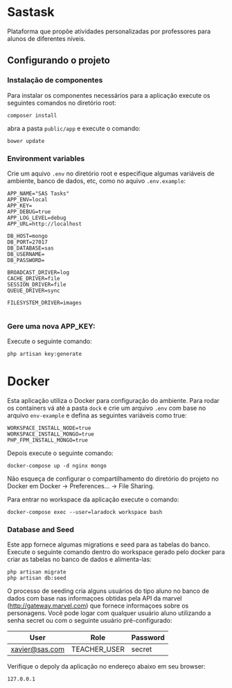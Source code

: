 # Sastask

Plataforma que propõe atividades personalizadas por professores para alunos de diferentes níveis.

## Configurando o projeto

### Instalação de componentes

Para instalar os componentes necessários para a aplicação execute os seguintes comandos no diretório root:

```
composer install
```
abra a pasta `public/app` e execute o comando:
```
bower update
```

### Environment variables

Crie um aquivo `.env` no diretório root e especifique algumas 
variáveis de ambiente, banco de dados, etc, como no aquivo `.env.example`:

```
APP_NAME="SAS Tasks"
APP_ENV=local
APP_KEY=
APP_DEBUG=true
APP_LOG_LEVEL=debug
APP_URL=http://localhost

DB_HOST=mongo
DB_PORT=27017
DB_DATABASE=sas
DB_USERNAME=
DB_PASSWORD=

BROADCAST_DRIVER=log
CACHE_DRIVER=file
SESSION_DRIVER=file
QUEUE_DRIVER=sync

FILESYSTEM_DRIVER=images


```

### Gere uma nova APP_KEY:

Execute o seguinte comando: 

```
php artisan key:generate
```

# Docker

Esta aplicação utiliza o Docker para configuração do ambiente. Para rodar os containers vá até a pasta `dock` e crie um arquivo `.env` com base no arquivo `env-example` e defina as seguintes
variáveis como true:

```
WORKSPACE_INSTALL_NODE=true 
WORKSPACE_INSTALL_MONGO=true
PHP_FPM_INSTALL_MONGO=true
```

Depois execute o seguinte comando:

```
docker-compose up -d nginx mongo
```

Não esqueça de configurar o compartilhamento do diretório do projeto no Docker em Docker -> Preferences... -> File Sharing.

Para entrar no workspace da aplicação execute o comando:

```
docker-compose exec --user=laradock workspace bash
```


### Database and Seed

Este app fornece algumas migrations e seed para as tabelas do banco.
Execute o seguinte comando dentro do workspace gerado pelo docker para criar as tabelas no banco de dados e alimenta-las:

```
php artisan migrate
php artisan db:seed
```

O processo de seeding cria alguns usuários do tipo aluno no banco de dados com base nas informaçoes obtidas pela API da marvel (http://gateway.marvel.com) que fornece informaçoes sobre os personagens. Você pode logar com qualquer usuário aluno utilizando a senha secret ou com o seguinte usuário pré-configurado:

| User | Role | Password
| ------ | ------ | ------ |
| xavier@sas.com | TEACHER_USER | secret |



Verifique o depoly da aplicação no endereço abaixo em seu browser:

```
127.0.0.1
```

